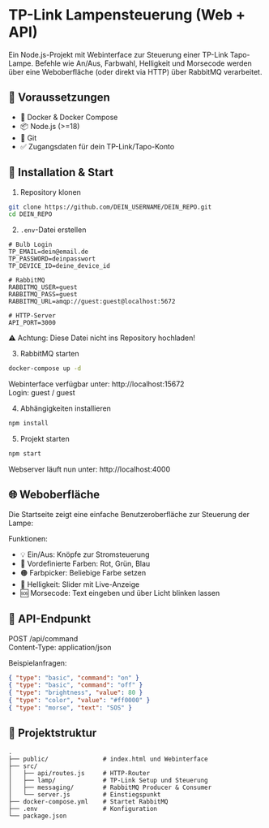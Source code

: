 TP-Link Lampensteuerung (Web + API)
====================================

Ein Node.js-Projekt mit Webinterface zur Steuerung einer TP-Link Tapo-Lampe. Befehle wie An/Aus, Farbwahl, Helligkeit und Morsecode werden über eine Weboberfläche (oder direkt via HTTP) über RabbitMQ verarbeitet.

🔧 Voraussetzungen
------------------
- 🐳 Docker & Docker Compose
- 📦 Node.js (>=18)
- 🧠 Git
- ✅ Zugangsdaten für dein TP-Link/Tapo-Konto

🚀 Installation & Start
-----------------------

1. Repository klonen

```bash
git clone https://github.com/DEIN_USERNAME/DEIN_REPO.git
cd DEIN_REPO
```

2. `.env`-Datei erstellen

```env
# Bulb Login
TP_EMAIL=dein@email.de
TP_PASSWORD=deinpasswort
TP_DEVICE_ID=deine_device_id

# RabbitMQ
RABBITMQ_USER=guest
RABBITMQ_PASS=guest
RABBITMQ_URL=amqp://guest:guest@localhost:5672

# HTTP-Server 
API_PORT=3000
```

⚠️ Achtung: Diese Datei nicht ins Repository hochladen!

3. RabbitMQ starten

```bash
docker-compose up -d
```

Webinterface verfügbar unter: http://localhost:15672  
Login: guest / guest

4. Abhängigkeiten installieren

```bash
npm install
```

5. Projekt starten

```bash
npm start
```

Webserver läuft nun unter: http://localhost:4000

🌐 Weboberfläche
-----------------
Die Startseite zeigt eine einfache Benutzeroberfläche zur Steuerung der Lampe:

Funktionen:
- 💡 Ein/Aus: Knöpfe zur Stromsteuerung
- 🎨 Vordefinierte Farben: Rot, Grün, Blau
- 🟠 Farbpicker: Beliebige Farbe setzen
- 🔆 Helligkeit: Slider mit Live-Anzeige
- 🆘 Morsecode: Text eingeben und über Licht blinken lassen

🔌 API-Endpunkt
----------------

POST /api/command  
Content-Type: application/json

Beispielanfragen:

```json
{ "type": "basic", "command": "on" }
{ "type": "basic", "command": "off" }
{ "type": "brightness", "value": 80 }
{ "type": "color", "value": "#ff0000" }
{ "type": "morse", "text": "SOS" }
```

📁 Projektstruktur
------------------

```
.
├── public/               # index.html und Webinterface
├── src/
│   ├── api/routes.js     # HTTP-Router
│   ├── lamp/             # TP-Link Setup und Steuerung
│   ├── messaging/        # RabbitMQ Producer & Consumer
│   └── server.js         # Einstiegspunkt
├── docker-compose.yml    # Startet RabbitMQ
├── .env                  # Konfiguration
└── package.json
```
